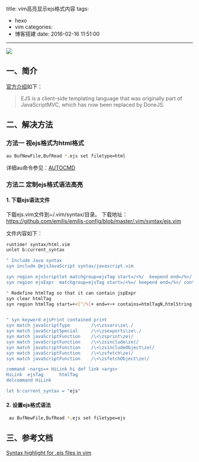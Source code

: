 title: vim高亮显示ejs格式内容
tags:
  - hexo
  - vim
categories:
  - 博客搭建
date: 2016-02-16 11:51:00
---

<img src="/asserts/images/logo/ejs.png" class="img-logo img-center" />


## 一、简介
[官方介绍](http://www.embeddedjs.com/)如下：
> EJS is a client-side templating language that was originally part of JavaScriptMVC, which has now been replaced by DoneJS.


## 二、解决方法

### 方法一 视ejs格式为html格式
``` bash
au BufNewFile,BufRead *.ejs set filetype=html
```

详细au命令参见：[AUTOCMD](http://vimcdoc.sourceforge.net/doc/autocmd.html)


### 方法二 定制ejs格式语法高亮

#### 1. 下载ejs语法文件
下载ejs.vim文件到~/.vim/syntax/目录。
下载地址：https://github.com/emilis/emilis-config/blob/master/.vim/syntax/ejs.vim

文件内容如下：
``` bash
runtime! syntax/html.vim
unlet b:current_syntax

" Include Java syntax
syn include @ejsJavaScript syntax/javascript.vim

syn region ejsScriptlet matchgroup=ejsTag start=/<%/  keepend end=/%>/ contains=@ejsJavaScript
syn region ejsExpr	matchgroup=ejsTag start=/<%=/ keepend end=/%>/ contains=@ejsJavaScript

" Redefine htmlTag so that it can contain jspExpr
syn clear htmlTag
syn region htmlTag start=+<[^/%]+ end=+>+ contains=htmlTagN,htmlString,htmlArg,htmlValue,htmlTagError,htmlEvent,htmlCssDefinition,@htmlPreproc,@htmlArgCluster,ejsExpr,javaScript


" syn keyword ejsPrint contained print
syn match javaScriptType        /\<\zsvars\ze\./
syn match javaScriptSpecial     /\<\zsexports\ze\./
syn match javaScriptFunction    /\<\zsprint\ze(/
syn match javaScriptFunction    /\<\zsinclude\ze(/
syn match javaScriptFunction    /\<\zsincludeObject\ze(/
syn match javaScriptFunction    /\<\zsfetch\ze(/
syn match javaScriptFunction    /\<\zsfetchObject\ze(/

command -nargs=+ HiLink hi def link <args>
HiLink  ejsTag      htmlTag
delcommand HiLink

let b:current_syntax = "ejs"
```

#### 2. 设置ejs格式语法
``` bash
 au BufNewFile,BufRead *.ejs set filetype=ejs
```


## 三、参考文档
[Syntax highlight for .ejs files in vim](http://stackoverflow.com/questions/4597721/syntax-highlight-for-ejs-files-in-vim)
